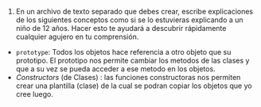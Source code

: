 1. En un archivo de texto separado que debes crear, escribe explicaciones de los siguientes conceptos como si se lo estuvieras explicando a un niño de 12 años. Hacer esto te ayudará a descubrir rápidamente cualquier agujero en tu comprensión.

* `prototype`: Todos los objetos hace referencia  a otro objeto que su prototipo. El prototipo nos permite cambiar los metodos de las clases y que a su vez se pueda acceder a ese metodo en los objetos. 
* _Constructors_ (de Clases) : las funciones constructoras nos permiten crear una plantilla (clase) de la cual se podran copiar los objetos que yo cree luego. 
